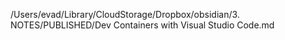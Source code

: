 /Users/evad/Library/CloudStorage/Dropbox/obsidian/3. NOTES/PUBLISHED/Dev Containers with Visual Studio Code.md